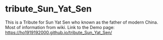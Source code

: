 # tribute_Sun_Yat_Sen
This is a Tribute for Sun Yat Sen who known as the father of modern China. Most of information from wiki.
Link to the Demo page: https://ho1919192000.github.io/tribute_Sun_Yat_Sen/
